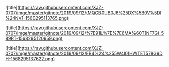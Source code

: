 ![title](https://raw.githubusercontent.com/XJZ-0707/imge/master/gitnote/2019/09/12/(MQGB0UB0J6%25DX%5B0V%5DI%24NV1-1568295113765.png)

![title](https://raw.githubusercontent.com/XJZ-0707/imge/master/gitnote/2019/09/12/%7E91L%7E%7E6MA%60T(NF7G(_589RT-1568295120959.png)

![title](https://raw.githubusercontent.com/XJZ-0707/imge/master/gitnote/2019/09/12/EB4%24%255W4I0(HWTET578G9DH-1568295137622.png)